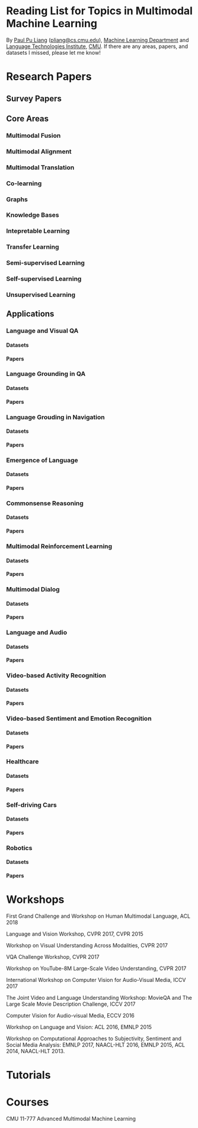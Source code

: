 # Reading List for Topics in Multimodal Machine Learning
By [Paul Pu Liang](http://www.cs.cmu.edu/~pliang/) (pliang@cs.cmu.edu), [Machine Learning Department](http://www.ml.cmu.edu/) and [Language Technologies Institute](https://www.lti.cs.cmu.edu/), [CMU](https://www.cmu.edu/). If there are any areas, papers, and datasets I missed, please let me know!

# Research Papers

## Survey Papers

## Core Areas

### Multimodal Fusion

### Multimodal Alignment

### Multimodal Translation

### Co-learning

### Graphs

### Knowledge Bases

### Intepretable Learning

### Transfer Learning

### Semi-supervised Learning

### Self-supervised Learning

### Unsupervised Learning

## Applications

### Language and Visual QA

#### Datasets

#### Papers

### Language Grounding in QA

#### Datasets

#### Papers

### Language Grouding in Navigation

#### Datasets

#### Papers

### Emergence of Language

#### Datasets

#### Papers

### Commonsense Reasoning

#### Datasets

#### Papers

### Multimodal Reinforcement Learning

#### Datasets

#### Papers

### Multimodal Dialog

#### Datasets

#### Papers

### Language and Audio

#### Datasets

#### Papers

### Video-based Activity Recognition

#### Datasets

#### Papers

### Video-based Sentiment and Emotion Recognition

#### Datasets

#### Papers

### Healthcare

#### Datasets

#### Papers

### Self-driving Cars

#### Datasets

#### Papers

### Robotics

#### Datasets

#### Papers

# Workshops
First Grand Challenge and Workshop on Human Multimodal Language, ACL 2018

Language and Vision Workshop, CVPR 2017, CVPR 2015

Workshop on Visual Understanding Across Modalities, CVPR 2017

VQA Challenge Workshop, CVPR 2017

Workshop on YouTube-8M Large-Scale Video Understanding, CVPR 2017

International Workshop on Computer Vision for Audio-Visual Media, ICCV 2017

The Joint Video and Language Understanding Workshop: MovieQA and The Large Scale Movie Description Challenge, ICCV 2017

Computer Vision for Audio-visual Media, ECCV 2016

Workshop on Language and Vision: ACL 2016, EMNLP 2015

Workshop on Computational Approaches to Subjectivity, Sentiment and Social Media Analysis: EMNLP 2017, NAACL-HLT 2016, EMNLP 2015, ACL 2014, NAACL-HLT 2013.

# Tutorials

# Courses
CMU 11-777 Advanced Multimodal Machine Learning 

